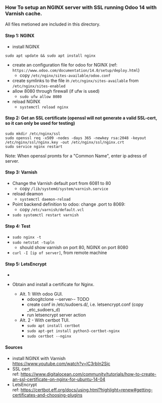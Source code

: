 ### How To setup an NGINX server with SSL running Odoo 14 with Varnish cache.
All files metioned are included in this directory.

#### Step 1: NGINX
  * install NGINX
```
sudo apt update && sudo apt install nginx
```
  * create an configuration file for odoo for NGINX (ref: ```https://www.odoo.com/documentation/14.0/setup/deploy.html```)
    * copy ```/etc/nginx/sites-available/odoo.conf```
  * create symlinks to the file in ```/etc/nginx/sites-available``` from ```/etc/nginx/sites-enabled```
  * allow 8080 through firewall (if ufw is used)
    * ```sudo ufw allow 8080```
  * reload NGINX
    * ```systemctl reload nginx```

#### Step 2: Get an SSL certificate (openssl will not generate a valid SSL-cert, so it can only be used for testing)
```
sudo mkdir /etc/nginx/ssl
sudo openssl req -x509 -nodes -days 365 -newkey rsa:2048 -keyout /etc/nginx/ssl/nginx.key -out /etc/nginx/ssl/nginx.crt
sudo service nginx restart
```
Note: When openssl promts for a "Common Name", enter ip adress of server.

#### Step 3: Varnish
* Change the Varnish default port from 6081 to 80
  * copy ```/lib/systemd/system/varnish.service```
* reload deamon
  * ```systemctl daemon-reload```
* Point backend definition to odoo: change .port to 8069:
  * copy ```/etc/varnish/default.vcl```
* ```sudo systemctl restart varnish```

#### Step 4: Test
* ```sudo nginx -t```
* ```sudo netstat -tupln```
  * should show varnish on port 80, NGINX on port 8080
* ```curl -I [ip of server]```, from remote machine

#### Step 5: LetsEncrypt
* 

* Obtain and install a certificate for Nginx.
  * Alt. 1: With odoo GUI.
    * odoogitclone --server-- TODO
    * create conf in /etc/sudoers.d/, i.e. letsencrypt.conf (copy _etc_sudoers_d)
    * run letsencrypt server action 
  * Alt. 2 - With certbot TUI.
    * ```sudo apt install certbot```
    * ```sudo apt-get install python3-certbot-nginx```
    * ```sudo certbot --nginx```

#### Sources
* install NGINX with Varnish \
  https://www.youtube.com/watch?v=lC3rbIn2Sjc
* SSL cert \
  ref: https://www.digitalocean.com/community/tutorials/how-to-create-an-ssl-certificate-on-nginx-for-ubuntu-14-04
* LetsEncrypt \
  ref: https://certbot.eff.org/docs/using.html?highlight=renew#getting-certificates-and-choosing-plugins

